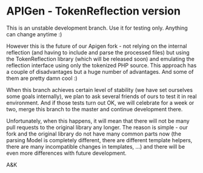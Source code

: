 # APIGen - TokenReflection version

This is an unstable development branch. Use it for testing only. Anything can change anytime :)

However this is the future of our Apigen fork - not relying on the internal reflection (and having to include and parse the processed files) but using the TokenReflection library (which will be released soon) and emulating the reflection interface using only the tokenized PHP source. This approach has a couple of disadvantages but a huge number of advantages. And some of them are pretty damn cool :)

When this branch achieves certain level of stability (we have set ourselves some goals internally), we plan to ask several friends of ours to test it in real environment. And if those tests turn out OK, we will celebrate for a week or two, merge this branch to the master and continue development there.

Unfortunately, when this happens, it will mean that there will not be many pull requests to the original library any longer. The reason is simple - our fork and the original library do not have many common parts now (the parsing Model is completely different, there are different template helpers, there are many incompatible changes in templates, …) and there will be even more differences with future development.


A&K